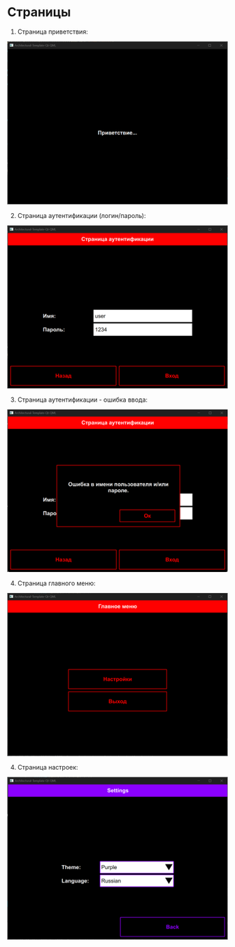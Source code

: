 # Страницы

1. Страница приветствия:

![alt text](ATQQ-SplashPage.png)

2. Страница аутентификации (логин/пароль):

![alt text](ATQQ-AuthenticationPage.png)

3. Страница аутентификации - ошибка ввода:

![alt text](ATQQ-WarningDialog.png)

4. Страница главного меню:

![alt text](ATQQ-MainMenu.png)

4. Страница настроек:

![alt text](ATQQ-SettingPage.png)